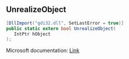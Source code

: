 ## UnrealizeObject

```csharp
[DllImport("gdi32.dll", SetLastError = true)]
public static extern bool UnrealizeObject(
   IntPtr hObject
);
```

Microsoft documentation: [Link](https://docs.microsoft.com/en-us/windows/win32/api/wingdi/nf-wingdi-unrealizeobject)
